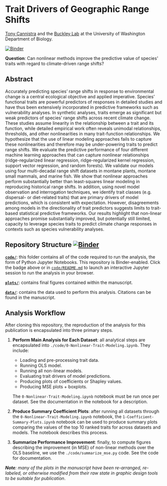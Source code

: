 # Trait Drivers of Geographic Range Shifts
[Tony Cannistra](http://www.anthonycannistra.com) and the [Buckley Lab](http://faculty.washington.edu/lbuckley) at the University of Washington Department of Biology.

[![Binder](https://mybinder.org/badge_logo.svg)](#FINISHTHIS)


[angert]: http://onlinelibrary.wiley.com/doi/10.1111/j.1461-0248.2011.01620.x/full

**Question**: Can nonlinear methods improve the predictive value of species' traits with regard to climate-driven range shifts?

## Abstract

Accurately predicting species’ range shifts in response to environmental change is a central ecological objective and applied imperative. Species’ functional traits are powerful predictors of responses in detailed studies and have thus been extensively incorporated in predictive frameworks such as vulnerability analyses.  In synthetic analyses, traits emerge as significant but weak predictors of species’ range shifts across recent climate change. These studies assume linearity in the relationship between a trait and its function, while detailed empirical work often reveals unimodal relationships, thresholds, and other nonlinearities in many trait-function relationships. We hypothesize that the use of linear modeling approaches fails to capture these nonlinearities and therefore may be under-powering traits to predict range shifts. We evaluate the predictive performance of four different machine learning approaches that can capture nonlinear relationships (ridge-regularized linear regression, ridge-regularized kernel regression, support vector regression, and random forests). We validate our models using four multi-decadal range shift datasets in montane plants, montane small mammals, and marine fish. We show that nonlinear approaches perform substantially better than least-squares linear modeling in reproducing historical range shifts. In addition, using novel model observation and interrogation techniques, we identify trait classes (e.g. dispersal- or diet-related traits) that are primary drivers of model predictions, which is consistent with expectation. However, disagreements among models in the directionality of trait predictors suggests limits to trait-based statistical predictive frameworks. Our results highlight that non-linear approaches promise substantially improved, but potentially still limited, capacity to leverage species traits to predict climate change responses in contexts such as species vulnerability analyses.

## Repository Structure [![Binder](https://mybinder.org/badge_logo.svg)](#FINISHTHIS)


**[`code/`](./code)**: this folder contains all of the code required to run the analysis, the form of Python Jupyter Notebooks. This repository is Binder-enabled. Click the badge above or in [`code/README.md`](code/README.md) to launch an interactive Jupyter session to run the analysis in your browser.

**[`plots/`](./plots)**: contains final figures contained within the manuscript.

**[`data/`](./data)**: contains the data used to perform this analysis. Citations can be found in the manuscript.

## Analysis Workflow

After cloning this repository, the reproduction of the analysis for this publication is encapsulated into three primary steps.

1. **Perform Main Analysis for Each Dataset**: all analytical steps are encapsulated into `./code/0-Nonlinear-Trait-Modeling.ipynb`. They include:
   * Loading and pre-processing trait data.
   * Running OLS model.
   * Running all non-linear models.
   * Evaluating trait drivers of model predictions.
   * Producing plots of coefficients or Shapley values.
   * Producing MSE plots + boxplots.

   The `0-Nonlinear-Trait-Modeling.ipynb` notebook must be run once per dataset. See the documentation in the notebook for a description.

2. **Produce Summary Coefficient Plots**: after running all datasets through the `0-Nonlinear-Trait-Modeling.ipynb` notebook, the `1-Coefficient-Summary-Plots.ipynb` notebook can be used to produce summary plots comparing the values of the top 10 ranked traits for across datasets and models. The notebook describes this process.

3. **Summarize Performance Improvement**: finally, to compute figures describing the improvement (in MSE) of non-linear methods over the OLS baseline, we use the `./code/summarize_mse.py` code. See the code for documentation.

***Note**: many of the plots in the manuscript have been re-arranged, re-labeled, or otherwise modified from their raw state in graphic design tools to be suitable for publication*.
